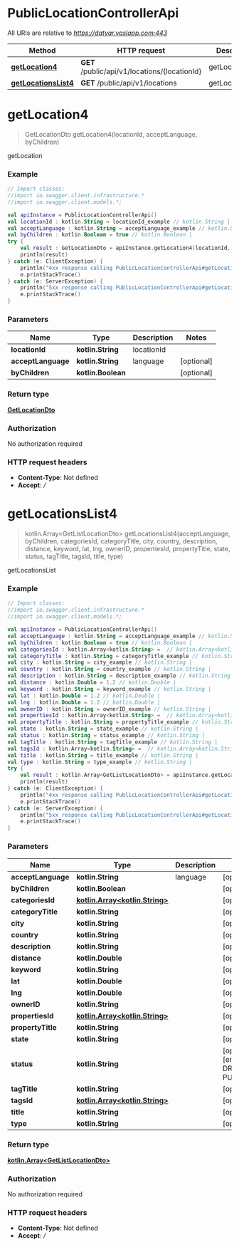 # PublicLocationControllerApi

All URIs are relative to *https://datyar.vaslapp.com:443*

Method | HTTP request | Description
------------- | ------------- | -------------
[**getLocation4**](PublicLocationControllerApi.md#getLocation4) | **GET** /public/api/v1/locations/{locationId} | getLocation
[**getLocationsList4**](PublicLocationControllerApi.md#getLocationsList4) | **GET** /public/api/v1/locations | getLocationsList

<a name="getLocation4"></a>
# **getLocation4**
> GetLocationDto getLocation4(locationId, acceptLanguage, byChildren)

getLocation

### Example
```kotlin
// Import classes:
//import io.swagger.client.infrastructure.*
//import io.swagger.client.models.*;

val apiInstance = PublicLocationControllerApi()
val locationId : kotlin.String = locationId_example // kotlin.String | locationId
val acceptLanguage : kotlin.String = acceptLanguage_example // kotlin.String | language
val byChildren : kotlin.Boolean = true // kotlin.Boolean | 
try {
    val result : GetLocationDto = apiInstance.getLocation4(locationId, acceptLanguage, byChildren)
    println(result)
} catch (e: ClientException) {
    println("4xx response calling PublicLocationControllerApi#getLocation4")
    e.printStackTrace()
} catch (e: ServerException) {
    println("5xx response calling PublicLocationControllerApi#getLocation4")
    e.printStackTrace()
}
```

### Parameters

Name | Type | Description  | Notes
------------- | ------------- | ------------- | -------------
 **locationId** | **kotlin.String**| locationId |
 **acceptLanguage** | **kotlin.String**| language | [optional]
 **byChildren** | **kotlin.Boolean**|  | [optional]

### Return type

[**GetLocationDto**](GetLocationDto.md)

### Authorization

No authorization required

### HTTP request headers

 - **Content-Type**: Not defined
 - **Accept**: */*

<a name="getLocationsList4"></a>
# **getLocationsList4**
> kotlin.Array&lt;GetListLocationDto&gt; getLocationsList4(acceptLanguage, byChildren, categoriesId, categoryTitle, city, country, description, distance, keyword, lat, lng, ownerID, propertiesId, propertyTitle, state, status, tagTitle, tagsId, title, type)

getLocationsList

### Example
```kotlin
// Import classes:
//import io.swagger.client.infrastructure.*
//import io.swagger.client.models.*;

val apiInstance = PublicLocationControllerApi()
val acceptLanguage : kotlin.String = acceptLanguage_example // kotlin.String | language
val byChildren : kotlin.Boolean = true // kotlin.Boolean | 
val categoriesId : kotlin.Array<kotlin.String> =  // kotlin.Array<kotlin.String> | 
val categoryTitle : kotlin.String = categoryTitle_example // kotlin.String | 
val city : kotlin.String = city_example // kotlin.String | 
val country : kotlin.String = country_example // kotlin.String | 
val description : kotlin.String = description_example // kotlin.String | 
val distance : kotlin.Double = 1.2 // kotlin.Double | 
val keyword : kotlin.String = keyword_example // kotlin.String | 
val lat : kotlin.Double = 1.2 // kotlin.Double | 
val lng : kotlin.Double = 1.2 // kotlin.Double | 
val ownerID : kotlin.String = ownerID_example // kotlin.String | 
val propertiesId : kotlin.Array<kotlin.String> =  // kotlin.Array<kotlin.String> | 
val propertyTitle : kotlin.String = propertyTitle_example // kotlin.String | 
val state : kotlin.String = state_example // kotlin.String | 
val status : kotlin.String = status_example // kotlin.String | 
val tagTitle : kotlin.String = tagTitle_example // kotlin.String | 
val tagsId : kotlin.Array<kotlin.String> =  // kotlin.Array<kotlin.String> | 
val title : kotlin.String = title_example // kotlin.String | 
val type : kotlin.String = type_example // kotlin.String | 
try {
    val result : kotlin.Array<GetListLocationDto> = apiInstance.getLocationsList4(acceptLanguage, byChildren, categoriesId, categoryTitle, city, country, description, distance, keyword, lat, lng, ownerID, propertiesId, propertyTitle, state, status, tagTitle, tagsId, title, type)
    println(result)
} catch (e: ClientException) {
    println("4xx response calling PublicLocationControllerApi#getLocationsList4")
    e.printStackTrace()
} catch (e: ServerException) {
    println("5xx response calling PublicLocationControllerApi#getLocationsList4")
    e.printStackTrace()
}
```

### Parameters

Name | Type | Description  | Notes
------------- | ------------- | ------------- | -------------
 **acceptLanguage** | **kotlin.String**| language | [optional]
 **byChildren** | **kotlin.Boolean**|  | [optional]
 **categoriesId** | [**kotlin.Array&lt;kotlin.String&gt;**](kotlin.String.md)|  | [optional]
 **categoryTitle** | **kotlin.String**|  | [optional]
 **city** | **kotlin.String**|  | [optional]
 **country** | **kotlin.String**|  | [optional]
 **description** | **kotlin.String**|  | [optional]
 **distance** | **kotlin.Double**|  | [optional]
 **keyword** | **kotlin.String**|  | [optional]
 **lat** | **kotlin.Double**|  | [optional]
 **lng** | **kotlin.Double**|  | [optional]
 **ownerID** | **kotlin.String**|  | [optional]
 **propertiesId** | [**kotlin.Array&lt;kotlin.String&gt;**](kotlin.String.md)|  | [optional]
 **propertyTitle** | **kotlin.String**|  | [optional]
 **state** | **kotlin.String**|  | [optional]
 **status** | **kotlin.String**|  | [optional] [enum: DRAFT, PUBLISHED]
 **tagTitle** | **kotlin.String**|  | [optional]
 **tagsId** | [**kotlin.Array&lt;kotlin.String&gt;**](kotlin.String.md)|  | [optional]
 **title** | **kotlin.String**|  | [optional]
 **type** | **kotlin.String**|  | [optional]

### Return type

[**kotlin.Array&lt;GetListLocationDto&gt;**](GetListLocationDto.md)

### Authorization

No authorization required

### HTTP request headers

 - **Content-Type**: Not defined
 - **Accept**: */*

